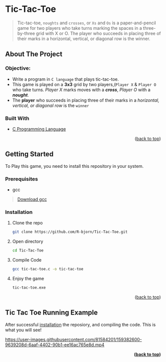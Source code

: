 <div id="top"></div>

# Tic-Tac-Toe

> Tic-tac-toe, `noughts` and `crosses`, or `Xs` and `Os` is a paper-and-pencil game for two players who take turns marking the spaces in a three-by-three grid with X or O. The player who succeeds in placing three of their marks in a horizontal, vertical, or diagonal row is the winner.

<!-- ABOUT THE PROJECT -->
## About The Project

### Objective:
* Write a program in ```C language``` that plays tic-tac-toe. 
* This game is played on a **3x3** grid by two players,(```Player X``` & ```Player O``` who take turns. *Player X* marks moves with a __*cross*__, *Player O* with a __*nought*__.
* The **player** who succeeds in placing three of their marks in a *horizontal, vertical, or diagonal row* is the `winner`

### Built With

* [C Programming Language](https://en.wikipedia.org/wiki/C_(programming_language))

<p align="right">(<a href="#top">back to top</a>)</p>

<!-- GETTING STARTED -->
## Getting Started

To Play this game, you need to install this repository in your system.

### Prerequisites

* gcc
> [Download gcc](https://www.guru99.com/c-gcc-install.html)

<div id="installation"></div>

### Installation

1. Clone the repo
   ```sh
   git clone https://github.com/R-bjorn/Tic-Tac-Toe.git
   ```
2. Open directory
   ```sh
   cd Tic-Tac-Toe
   ```
3. Compile Code
   ```sh
   gcc tic-tac-toe.c -o tic-tac-toe
   ```
4. Enjoy the game 
   ```sh
   tic-tac-toe.exe
   ```

<p align="right">(<a href="#top">back to top</a>)</p>

<!-- Result Video -->
## Tic Tac Toe Running Example

After successful <a href="#installation">installation</a> the reposiory, and compiling the code. This is what you will see!


https://user-images.githubusercontent.com/81584201/159382600-9639208d-6aaf-4402-90b1-ee16ac765e8d.mp4


**<p align="right">(<a href="#top">back to top</a>)</p>**
